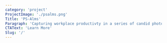 ```yaml
---
category: 'project'
ProjectImage: './psalms.png'
Title: 'PS-Alms'
Paragraph: 'Capturing workplace productivty in a series of candid photoshoots.'
CTAText: 'Learn More'
Slug: '/'
---
```

